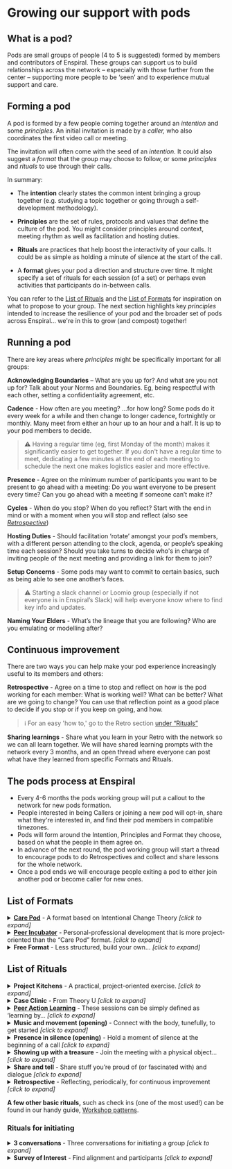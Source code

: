 # Growing our support with pods

## What is a pod?


Pods are small groups of people (4 to 5 is suggested) formed by members and contributors of Enspiral. These groups can support us to build relationships across the network – especially with those further from the center – supporting more people to be ‘seen’ and to experience mutual support and care.


## Forming a pod

A pod is formed by a few people coming together around an *intention* and some *principles*. An initial invitation is made by a *caller,* who also coordinates the first video call or meeting.

The invitation will often come with the seed of an *intention*. It could also suggest a *format* that the group may choose to follow, or some *principles* and *rituals* to use through their calls.

In summary:

- The **intention** clearly states the common intent bringing a group together (e.g. studying a topic together or going through a self-development methodology).

- **Principles** are the set of rules, protocols and values that define the culture of the pod. You might consider principles around context, meeting rhythm as well as facilitation and hosting duties.

- **Rituals** are practices that help boost the interactivity of your calls. It could be as simple as holding a minute of silence at the start of the call.

- A **format** gives your pod a direction and structure over time. It might specify a set of rituals for each session (of a set) or perhaps even activities that participants do in-between calls.

You can refer to the [List of Rituals](#list-of-rituals) and the [List of Formats](#list-of-formats) for inspiration on what to propose to your group. The next section highlights key *principles* intended to increase the resilience of your pod and the broader set of pods across Enspiral… we're in this to grow (and compost) together!


## Running a pod

There are key areas where *principles* might be specifically important for all groups:

**Acknowledging Boundaries** – What are you up for? And what are you not up for? Talk about your Norms and Boundaries. Eg, being respectful with each other, setting a confidentiality agreement, etc.

**Cadence** - How often are you meeting? …for how long? Some pods do it every week for a while and then change to longer cadence, fortnightly or monthly. Many meet from either an hour up to an hour and a half. It is up to your pod members to decide. 
> ⚠️ Having a regular time (eg, first Monday of the month) makes it significantly easier to get together. 
If you don't have a regular time to meet, dedicating a few minutes at the end of each meeting to schedule the next one makes logistics easier and more effective.

**Presence** - Agree on the minimum number of participants you want to be present to go ahead with a meeting: Do you want everyone to be present every time? Can you go ahead with a meeting if someone can’t make it?

**Cycles** - When do you stop? When do you reflect? Start with the end in mind or with a moment when you will stop and reflect (also see *[Retrospective](#continuous-improvement)*)

**Hosting Duties** - Should facilitation ‘rotate’ amongst your pod’s members, with a different person attending to the clock, agenda, or people’s speaking time each session? Should you take turns to decide who's in charge of inviting people of the next meeting and providing a link for them to join?

**Setup Concerns** - Some pods may want to commit to certain basics, such as being able to see one another’s faces.

> ⚠️ Starting a slack channel or Loomio group (especially if not everyone is in Enspiral’s Slack) will help everyone know where to find key info and updates.

**Naming Your Elders** - What’s the lineage that you are following? Who are you emulating or modelling after?


## Continuous improvement

  There are two ways you can help make your pod experience increasingly useful to its members and others:

**Retrospective** - Agree on a time to stop and reflect on how is the pod working for each member: What is working well? What can be better? What are we going to change? You can use that reflection point as a good place to decide if you stop or if you keep on going, and how.

>   ℹ️ For an easy 'how to,' go to the Retro section [under “Rituals”](#list-of-rituals)

**Sharing learnings** - Share what you learn in your Retro with the network so we can all learn together. We will have shared learning prompts with the network every 3 months, and an open thread where everyone can post what have they learned from specific Formats and Rituals.

## The pods process at Enspiral

- Every 4-6 months the pods working group will put a callout to the network for new pods formation.
- People interested in being Callers or joining a new pod will opt-in, share what they're interested in, and find their pod members in compatible timezones.
- Pods will form around the Intention, Principles and Format they choose, based on what the people in them agree on.
- In advance of the next round, the pod working group will start a thread to encourage pods to do Retrospectives and collect and share lessons for the whole network.
- Once a pod ends we will encourage people exiting a pod to either join another pod or become caller for new ones.


## List of Formats
<details>
   <summary><strong><a href="https://docs.google.com/document/d/1IUXBpZJas2MRNlrKDu4KBivZjBw67RQ9o7accovv4fU/edit?usp=sharing" target=”_blank”>Care Pod</a></strong> - A format based on Intentional Change Theory <em>[click to expand]</em></summary>
<ul><li>Personal-professional development centered around Intentional Change Theory (ICT), a process for achieving sustained desired change in oneself alongside peers. ICT itself is a powerful pattern that can be approached in a variety of ways. Feel free to create some exercises or agendas from scratch or use the ones presented here. Four pods reported they had good experiences using the exercises outlined in this <a href="https://docs.google.com/document/d/1IUXBpZJas2MRNlrKDu4KBivZjBw67RQ9o7accovv4fU/edit?usp=sharing" target=”_blank”>Format’s documentation</a>.</li></ul>
</details>

<details>
   <summary><strong><a href="https://drive.google.com/drive/folders/106sDS6JRDpS64Yp0tozzI2VNJyIF67vq?usp=sharing" target=”_blank”>Peer Incubator</a></strong> - Personal-professional development that is more project-oriented than the “Care Pod” format. <em>[click to expand]</em></summary>
<ul><li>The documentation of <a href="https://drive.google.com/open?id=1Zr1R8g__xJNQhYKgnVJwCf9v0nDaaPn5K6o6MRy7XeA" target=”_blank”>how the very first one evolved</a> can give a picture of how to bring a pod together and evolve your own Format along with some starter material, prompts, and agendas.</li>
<li>There are examples of <a href="https://drive.google.com/open?id=1ZSa-CL21vKCHp2FVJMkDy7nZLSb0PGBcXu1rFl8AwZs" target=”_blank”>combining this Format with the exercises from Care Pod (ICT)</a>, and also a <a href="https://docs.google.com/document/d/1E0Bt0bSRpARKgMNRYWboIELbSTurfPMedHOWDYUCHIo/edit?usp=sharing" target=”_blank”>super simple, reusable agenda</a> that is just a combination of the Project Kitchen & Share-and-tell Rituals (see below).</li>
<li>Find all the <a href="https://drive.google.com/drive/folders/106sDS6JRDpS64Yp0tozzI2VNJyIF67vq?usp=sharing" target=”_blank”>documentation about this format here</a>.</li></ul>
</details>

<details>
  <summary><strong>Free Format</strong> - Less structured, build your own… <em>[click to expand]</em></summary>
<ul><li>While a Shared intention and a few Principles or key protocols are recommended, some pods may want to lean into emergence and arrive with a barebones agenda or none at all. Whatever the case, you might like to use one or more of the Rituals below, or to plan and build a Format by remixing those presented above.</li></ul>
</details>


## List of Rituals

<details><summary><strong>Project Kitchens</strong> - A practical, project-oriented exercise. <em>[click to expand]</em></summary>
<ul><li>This exercise will help small groups build collective intelligence by giving mutual support to their projects; <a href="/guides/project_kitchen.html" target=”_blank”>see here</a></li></ul></details>

<details><summary><strong>Case Clinic</strong> - From Theory U <em>[click to expand]</em></summary>
<ul><li>Similar to the Project Kitchen with some different nuances and perhaps a broader scope (but each can be modified in length or content to suit your pod). Case Clinic is best suited to groups with a stronger focus on personal-professional development; <a href="https://www.collaboratiohelvetica.ch/blog/2017/11/20/mmrb05mfc3nlnxfqw2r9pcq26ietjp" target=”_blank”>see here</a>.</li></ul>
</details>

<details>
  <summary><strong><a href="https://docs.google.com/document/d/1j-PBG42a54bTrpI9dlF0BxAq55FcFTS8sgibEkKOCxk/edit#" target="_blank">Peer Action Learning</a></strong> - These sessions can be simply defined as ‘learning by… <em>[click to expand]</em></summary> sharing real challenges with others.’
<ul><li>These sessions can be simply defined as ‘learning by sharing real challenges with others.’ This process allows participants to address real and immediate challenges they face… <a href="https://docs.google.com/document/d/1j-PBG42a54bTrpI9dlF0BxAq55FcFTS8sgibEkKOCxk/edit#" target="_blank">Learn to run Peer Action Learning (click here)</a>.</li></ul>
</details>

<details>
  <summary><strong>Music and movement (opening)</strong> - Connect with the body, tunefully, to get started <em>[click to expand]</em></summary> 
<ul><li>One person chooses some music, hits play, and people 🎵 "do a little dance…" 🎵 for a few minutes to get present, allowing the group to better get started together.
</li></ul>
</details>

<details>
  <summary><strong>Presence in silence (opening)</strong> - Hold a moment of silence at the beginning of a call <em>[click to expand]</em></summary> 
<ul><li>Life can be hectic and participant may have rushed into the call with stress and other thoughts in mind. Keeping silent for a few minutes (even just 1) can help ground everyone into the moment and improve the capacity of immediacy of the participants.</li></ul>
</details>

<details>
  <summary><strong>Showing up with a treasure</strong> - Join the meeting with a physical object... <em>[click to expand]</em></summary>
<ul><li>It could have intrinsic subjective value or be anything helping you illustrate a short story that is important to you. Presenting it during the opening of the call can yield multiple benefits, starting with remembering ourselves what it is we treasure in life, practising storytelling and giving an opportunity to other pod members to get to know you.</li></ul>
</details>

<details>
  <summary><strong>Share and tell</strong> - Share stuff you’re proud of (or fascinated with) and dialogue <em>[click to expand]</em></summary>
<ul><li>This is an invitation for folks to first and foremost share something they’ve produced or they’re proud of, and then (if not that) secondarily anything that’s inspired them, that fascinates them, or may support insights for (members of) the group or good dialogue.</li></ul>
</details>

<details><summary><strong>Retrospective</strong> - Reflecting, periodically, for continuous improvement <em>[click to expand]</em></summary>
<ul><li><a href="https://www.atlassian.com/team-playbook/plays/retrospective" target=”_blank”>This simple Retro format</a> covers the very basics. You can find a variety of options in this <a href="http://retrospectivewiki.org/index.php?title=Agile_Retrospective_Resource_Wiki" target=”_blank”>directory of retro formats</a> (including the <a href="http://retrospectivewiki.org/index.php?title=Four_L%27s_Retrospective">4 L’s</a>)</li></ul>
</details>

**A few other basic rituals,** such as check ins (one of the most used!) can be found in our handy guide, [Workshop patterns](https://handbook.enspiral.com/guides/workshop_patterns.html).

### Rituals for initiating

<details>
  <summary><strong>3 conversations </strong> - Three conversations for initiating a group <em>[click to expand]</em></summary>
<ol>
   <li>How do we want to interact together? What’s the intention – or the outcomes or experiences that are hoped for – of our meetings?
   <ul><li>a. You can ask things like, ‘what would be wildly ideal’ and ‘what would spoil this for you’... exploring the extremes of what would be good for each individual can help you create healthy boundaries and expectations for the group</li></ul>
   </li>

  <li>What recurring meeting time could work for us?
  <ul><li>a. having a concrete cadence, not having to find a time again and again, has a big impact on your group’s chances!</li></ul>
  </li>

  <li>What are folks ready to commit to?

  <ul><li>a. This is the culminating question of the previous two explorations, and also gives people a concrete sense of ownership and dedication to the plan you laid out</li>
  <li>b. It’s helpful if the commitment question includes a proposal of a duration—at the end of which you’ll have a retrospective or group reflection—in addition to the intention and cadence</li></ul></li>
</ol>
</details>

<details>
  <summary><strong>Survey of Interest</strong> - Find alignment and participants <em>[click to expand]</em></summary>
<ul><li>One way to easily gather the ideal mix of participants is to do a survey. This can also help a group to find or strengthen its shared intention or to choose rituals/ format. You can take advantage of <a target=”_blank” href="http://tiny.cc/peerincubator">this template survey</a> of interest which can help your pod illuminate its shared intention; you might include this in your invitation to track who is saying yes.</li></ul>
</details>
